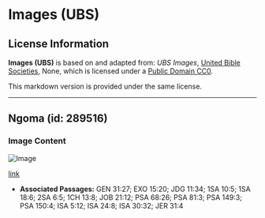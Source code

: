 # Images (UBS)

## License Information

**Images (UBS)** is based on and adapted from: _UBS Images_, [United Bible Societies](https://unitedbiblesocieties.org/), None, which is licensed under a [Public Domain CC0](https://creativecommons.org/public-domain/cc0/).

This markdown version is provided under the same license.



--------------------------------

## Ngoma (id: 289516)

### Image Content

![Image](https://cdn.aquifer.bible/aquifer-content/resources/Media/WEB-0516_drum.jpg)

[link](https://cdn.aquifer.bible/aquifer-content/resources/Media/WEB-0516_drum.jpg)

* **Associated Passages:** GEN 31:27; EXO 15:20; JDG 11:34; 1SA 10:5; 1SA 18:6; 2SA 6:5; 1CH 13:8; JOB 21:12; PSA 68:26; PSA 81:3; PSA 149:3; PSA 150:4; ISA 5:12; ISA 24:8; ISA 30:32; JER 31:4

